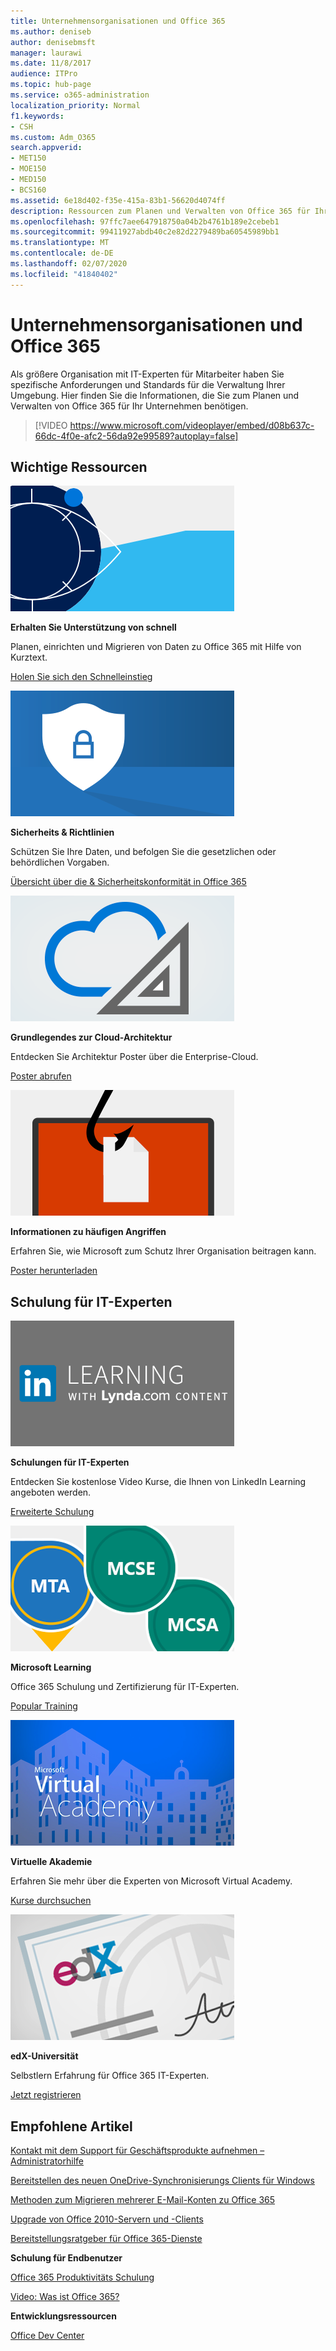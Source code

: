 ```yaml
---
title: Unternehmensorganisationen und Office 365
ms.author: deniseb
author: denisebmsft
manager: laurawi
ms.date: 11/8/2017
audience: ITPro
ms.topic: hub-page
ms.service: o365-administration
localization_priority: Normal
f1.keywords:
- CSH
ms.custom: Adm_O365
search.appverid:
- MET150
- MOE150
- MED150
- BCS160
ms.assetid: 6e18d402-f35e-415a-83b1-56620d4074ff
description: Ressourcen zum Planen und Verwalten von Office 365 für Ihre Unternehmensorganisation.
ms.openlocfilehash: 97ffc7aee647918750a04b2b4761b189e2cebeb1
ms.sourcegitcommit: 99411927abdb40c2e82d2279489ba60545989bb1
ms.translationtype: MT
ms.contentlocale: de-DE
ms.lasthandoff: 02/07/2020
ms.locfileid: "41840402"
---
```

# <a name="enterprise-organizations-and-office-365"></a>Unternehmensorganisationen und Office 365

Als größere Organisation mit IT-Experten für Mitarbeiter haben Sie spezifische Anforderungen und Standards für die Verwaltung Ihrer Umgebung. Hier finden Sie die Informationen, die Sie zum Planen und Verwalten von Office 365 für Ihr Unternehmen benötigen.
  

> [!VIDEO https://www.microsoft.com/videoplayer/embed/d08b637c-66dc-4f0e-afc2-56da92e99589?autoplay=false]
  
## <a name="key-resources"></a>Wichtige Ressourcen

![Kurzauge-Symbol für die Zielvorstellung](media/263443cf-d8bd-460b-ac46-a08323551f3f.png)
  
 **Erhalten Sie Unterstützung von schnell**
  
Planen, einrichten und Migrieren von Daten zu Office 365 mit Hilfe von Kurztext.
  
[Holen Sie sich den Schnelleinstieg](https://go.microsoft.com/fwlink/?linkid=238431)
  
![Sicherheits-und Konformitäts Symbole](media/f96c2cdf-d151-4f44-bb11-20bb7f366a21.png)
  
 **Sicherheits &amp; Richtlinien**
  
Schützen Sie Ihre Daten, und befolgen Sie die gesetzlichen oder behördlichen Vorgaben.
  
[Übersicht über die &amp; Sicherheitskonformität in Office 365](https://support.office.com/article/dcb83b2c-ac66-4ced-925d-50eb9698a0b2)
  
![Symbole für Wolke und Architektur](media/2850ac8d-4c99-4825-869e-83724c4ef54e.png)
  
 **Grundlegendes zur Cloud-Architektur**
  
Entdecken Sie Architektur Poster über die Enterprise-Cloud.
  
[Poster abrufen](https://aka.ms/cloudarch)
  
[![Ein Fisch Haken, der ein Dokument auf einem Bildschirm abhakt (Phishing-Angriff)](media/dc32a996-623a-400c-9b7a-ed1b89a56948.png)](https://aka.ms/commonattacks)
  
 **Informationen zu häufigen Angriffen**
  
Erfahren Sie, wie Microsoft zum Schutz Ihrer Organisation beitragen kann.
  
[Poster herunterladen](https://aka.ms/commonattacks)
  
## <a name="training-for-it-pros"></a>Schulung für IT-Experten

![Schulungen für IT-Experten von LinkedIn Learning](media/b951eac7-9d99-42b5-86a3-3058a6445077.png)
  
 **Schulungen für IT-Experten**
  
Entdecken Sie ﻿kostenlose Video Kurse, die Ihnen von LinkedIn Learning angeboten werden.
  
[Erweiterte Schulung](https://support.office.com/article/68cc9b95-0bdc-491e-a81f-ee70b3ec63c5.aspx)
  
![Microsoft Learning-Zertifizierungen: MTA, MCSE, MCSA](media/8eab3b6a-5aff-423c-9c57-fd078fdebca8.png)
  
 **Microsoft Learning**
  
Office 365 Schulung und Zertifizierung für IT-Experten.
  
[Popular Training](https://go.microsoft.com/fwlink/?linkid=826247)
  
![Microsoft Virtual Academy](media/1bced083-acd6-4705-9f22-22009166a5d7.png)
  
 **Virtuelle Akademie**
  
Erfahren Sie mehr über die Experten von Microsoft Virtual Academy.
  
[Kurse durchsuchen](https://go.microsoft.com/fwlink/?linkid=826248)
  
![edX Universitäts Zertifikat](media/c52ff863-94fa-4d6e-b91f-f9057956a7b0.png)
  
 **edX-Universität**
  
Selbstlern Erfahrung für Office 365 IT-Experten.
  
[Jetzt registrieren](https://go.microsoft.com/fwlink/?linkid=852994)
  
## <a name="featured-articles"></a>Empfohlene Artikel

[Kontakt mit dem Support für Geschäftsprodukte aufnehmen – Administratorhilfe](https://support.office.com/article/32a17ca7-6fa0-4870-8a8d-e25ba4ccfd4b)
  
[Bereitstellen des neuen OneDrive-Synchronisierungs Clients für Windows](https://support.office.com/article/3f3a511c-30c6-404a-98bf-76f95c519668)
  
[Methoden zum Migrieren mehrerer E-Mail-Konten zu Office 365](https://support.office.com/article/0a4913fe-60fb-498f-9155-a86516418842)
  
[Upgrade von Office 2010-Servern und -Clients](upgrade-from-office-2010-servers-and-products.md)
  
[Bereitstellungsratgeber für Office 365-Dienste](deployment-advisors-for-office-365.md)
  
 **Schulung für Endbenutzer**
  
[Office 365 Produktivitäts Schulung](https://support.office.com/article/af07cb6b-980d-4f33-8599-322582767408)
  
[Video: Was ist Office 365?](https://support.office.com/article/847caf12-2589-452c-8aca-1c009797678b)
  
 **Entwicklungsressourcen**
  
[Office Dev Center](https://go.microsoft.com/fwlink/?linkid=615418)
  

